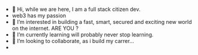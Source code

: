 - 👋 Hi, while we are here, I am a full stack citizen dev.
- web3 has my passion
- 👀 I’m interested in building a fast, smart, secured and exciting new world on the internet. ARE YOU ?
- 🌱 I’m currently learning will probably never stop learning.
- 💞️ I’m looking to collaborate, as i build my carrer...
-  

<!---
jtmanagers/jtmanagers is a ✨ special ✨ repository because its `README.md` (this file) appears on your GitHub profile.
You can click the Preview link to take a look at your changes.
--->
